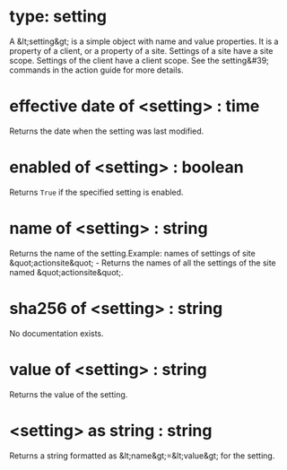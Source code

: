 # type: setting

A &amp;lt;setting&amp;gt; is a simple object with name and value properties. It is a property of a client, or a property of a site. Settings of a site have a site scope. Settings of the client have a client scope.  See the  setting&amp;#39; commands in the action guide for more details.

# effective date of &lt;setting&gt; : time

Returns the date when the setting was last modified.

# enabled of &lt;setting&gt; : boolean

Returns `True` if the specified setting is enabled.

# name of &lt;setting&gt; : string

Returns the name of the setting.Example: names of settings of site &amp;quot;actionsite&amp;quot; - Returns the names of all the settings of the site named &amp;quot;actionsite&amp;quot;.

# sha256 of &lt;setting&gt; : string

No documentation exists.

# value of &lt;setting&gt; : string

Returns the value of the setting.

# &lt;setting&gt; as string : string

Returns a string formatted as &amp;lt;name&amp;gt;=&amp;lt;value&amp;gt; for the setting.
